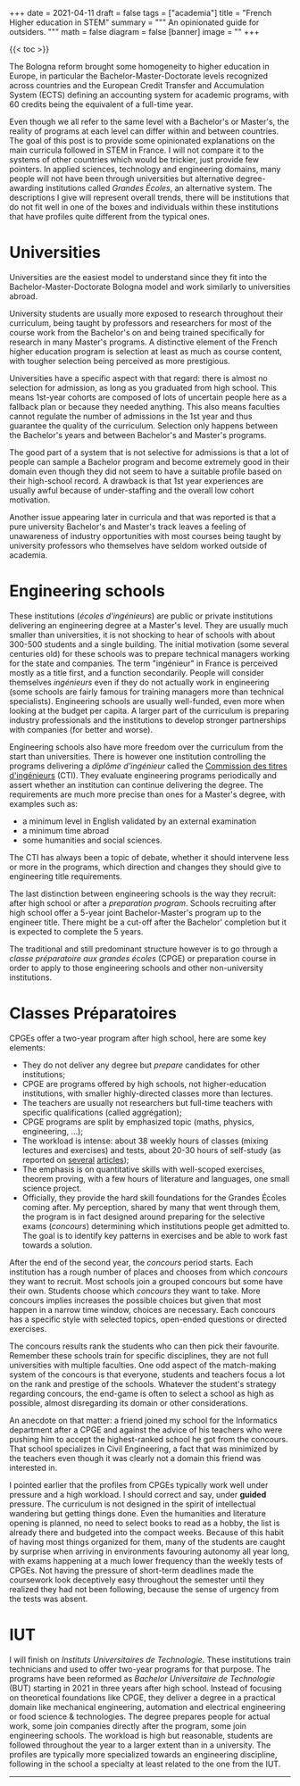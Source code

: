 +++
date = 2021-04-11
draft = false
tags = ["academia"]
title = "French Higher education in STEM"
summary = """
An opinionated guide for outsiders.
"""
math = false
diagram = false
[banner]
image = ""
+++

{{< toc >}}

The Bologna reform brought some homogeneity to higher education in Europe,
in particular the Bachelor-Master-Doctorate levels recognized across countries and
the European Credit Transfer and Accumulation System (ECTS) defining
an accounting system for academic programs, with 60 credits being the equivalent
of a full-time year.  

Even though we all refer to the same level with a Bachelor's or Master's,
the reality of programs at each level can differ within and between countries.
The goal of this post is to provide some opinionated explanations on the
main curricula followed in STEM in France. I will not compare it to
the systems of other countries which would be trickier, just provide few pointers.
In applied sciences, technology and engineering domains, many people will not have been through
universities but alternative degree-awarding institutions called *Grandes Écoles*, an alternative system.
The descriptions I give will represent overall trends, there will be institutions
that do not fit well in one of the boxes and individuals within these institutions
that have profiles quite different from the typical ones.

# Universities

Universities are the easiest model to understand since they fit into the
Bachelor-Master-Doctorate Bologna model and work similarly to universities
abroad.

University students are usually more exposed to research throughout their curriculum,
being taught by professors and researchers for most of the course work from the Bachelor's on
and being trained specifically for research in many Master's programs.
A distinctive element of the French higher education program is selection at least as much as
course content, with tougher selection being perceived as more prestigious.

Universities have a specific aspect with that regard: there is almost no selection
for admission, as long as you graduated from high school.
This means 1st-year cohorts are composed of lots of uncertain people here as a fallback plan
or because they needed anything. This also means faculties cannot regulate the number of admissions
in the 1st year and thus guarantee the quality of the curriculum.
Selection only happens between the Bachelor's years and between Bachelor's and Master's programs.  

The good part of a system that is not selective for admissions is that a lot of people
can sample a Bachelor program and become extremely good in their domain even though
they did not seem to have a suitable profile based on their high-school record.
A drawback is that 1st year experiences are usually awful because of under-staffing
and the overall low cohort motivation.

Another issue appearing later in curricula and that was reported is that a pure university
Bachelor's and Master's track leaves a feeling of unawareness of industry opportunities
with most courses being taught by university professors who themselves have seldom worked
outside of academia.

# Engineering schools

These institutions (*écoles d'ingénieurs*) are public or private institutions delivering
an engineering degree at a Master's level. They are usually much smaller than universities,
it is not shocking to hear of schools with about 300-500 students and a single building.
The initial motivation (some several centuries old) for these schools was to prepare
technical managers working for the state and companies. The term "ingénieur" in France
is perceived mostly as a title first, and a function secondarily.
People will consider themselves *ingénieurs* even if they do not actually work
in engineering (some schools are fairly famous for training managers more than technical specialists).
Engineering schools are usually well-funded, even more when looking at the budget per capita.
A larger part of the curriculum is preparing industry professionals and the institutions to develop
stronger partnerships with companies (for better and worse).

Engineering schools also have more freedom over the curriculum from the start than universities.
There is however one institution controlling the programs delivering a *diplôme d'ingénieur*
called the [Commission des titres d'ingénieurs](https://www.cti-commission.fr/) (CTI).
They evaluate engineering programs periodically and assert whether an institution
can continue delivering the degree.
The requirements are much more precise than ones for a Master's degree, with examples such as:
- a minimum level in English validated by an external examination
- a minimum time abroad
- some humanities and social sciences.

The CTI has always been a topic of debate, whether it should intervene less or more
in the programs, which direction and changes they should give to engineering title
requirements.

The last distinction between engineering schools is the way they recruit:
after high school or after a *preparation program*.
Schools recruiting after high school offer a 5-year joint Bachelor-Master's program
up to the engineer title. There might be a cut-off after the Bachelor' completion
but it is expected to complete the 5 years.  

The traditional and still predominant structure however is to go through a *classe préparatoire aux grandes écoles*
(CPGE) or preparation course in order to apply to those engineering schools and other non-university institutions.

# Classes Préparatoires

CPGEs offer a two-year program after high school, here are some key elements:
- They do not deliver any degree but *prepare* candidates for other institutions;
- CPGE are programs offered by high schools, not higher-education institutions, with smaller highly-directed classes more than lectures.
- The teachers are usually not researchers but full-time teachers with specific qualifications (called aggrégation);
- CPGE programs are split by emphasized topic (maths, physics, engineering, ...);
- The workload is intense: about 38 weekly hours of classes (mixing lectures and exercises) and tests, about 20-30 hours of self-study (as reported on [several](https://www.letudiant.fr/etudes/classes-prepa/reussir-sa-prepa-les-reponses-a-vos-questions/en-prepa-comment-tenir-le-coup-face-au-rythme-de-travail.html)
[articles](https://www.orientation-education.com/article/les-eleves-de-classes-prepas-sont-les-etudiants-qui-travaillent-le-plus));
- The emphasis is on quantitative skills with well-scoped exercises, theorem proving, with a few hours of literature and languages, one small science project.
- Officially, they provide the hard skill foundations for the Grandes Écoles coming after. My perception, shared by many that went through them, the program is in fact designed around preparing for the selective exams (*concours*) determining which institutions people get admitted to. The goal is to identify key patterns in exercises and be able to work fast towards a solution.

After the end of the second year, the *concours* period starts. Each institution has a rough number of places 
and chooses from which *concours* they want to recruit. Most schools join a grouped concours but some have
their own. Students choose which *concours* they want to take. More concours implies increases the
possible choices but given that most happen in a narrow time window, choices are necessary.
Each concours has a specific style with selected topics, open-ended questions or directed exercises.

The concours results rank the students who can then pick their favourite.
Remember these schools train for specific disciplines, they are not full universities with multiple faculties.
One odd aspect of the match-making system of the concours is that everyone, students and teachers
focus a lot on the rank and prestige of the schools.
Whatever the student's strategy regarding concours, the end-game is often to select a school as high
as possible, almost disregarding its domain or other considerations.  

An anecdote on that matter: a friend joined my school for the Informatics department after a CPGE
and against the advice of his teachers who were pushing him to accept the highest-ranked school
he got from the concours. That school specializes in Civil Engineering, a fact that was minimized by
the teachers even though it was clearly not a domain this friend was interested in.

I pointed earlier that the profiles from CPGEs typically work well under pressure and a high workload.
I should correct and say, under **guided** pressure.
The curriculum is not designed in the spirit of intellectual wandering but getting things done.
Even the humanities and literature opening is planned, no need to select books
to read as a hobby, the list is already there and budgeted into the compact weeks.
Because of this habit of having most things organized for them,
many of the students are caught by surprise when arriving in environments favouring autonomy
all year long, with exams happening at a much lower frequency than the weekly tests of CPGEs.
Not having the pressure of short-term deadlines made the coursework look deceptively easy
throughout the semester until they realized they had not been following, because the sense
of urgency from the tests was absent.

# IUT

I will finish on *Instituts Universitaires de Technologie*.
These institutions train technicians and used to offer two-year programs for that purpose.
The programs have been reformed as *Bachelor Universitaire de Technologie* (BUT) starting
in 2021 in three years after high school. Instead of focusing on theoretical foundations like CPGE,
they deliver a degree in a practical domain like mechanical engineering, automation and electrical engineering or food science & technologies.
The degree prepares people for actual work, some join companies directly
after the program, some join engineering schools.
The workload is high but reasonable, students are followed throughout the year to a larger extent than in a university.
The profiles are typically more specialized towards an engineering discipline, following in the school
a specialty at least related to the one from the IUT.

--------------------
